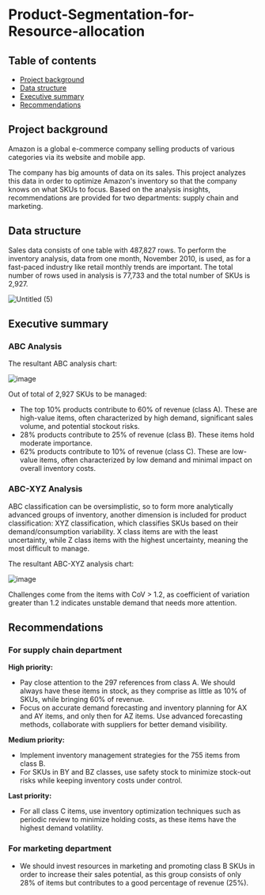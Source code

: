 # Product-Segmentation-for-Resource-allocation
## Table of contents
* [Project background](https://github.com/Azidalus/Product-Segmentation-for-Resource-allocation#Project-background)
* [Data structure](https://github.com/Azidalus/Product-Segmentation-for-Resource-allocation#Data-structure)
* [Executive summary](https://github.com/Azidalus/Product-Segmentation-for-Resource-allocation#Executive-summary)
* [Recommendations](https://github.com/Azidalus/Product-Segmentation-for-Resource-allocation#Recommendations)

## Project background
Amazon is a global e-commerce company selling products of various categories via its website and mobile app. 

The company has big amounts of data on its sales. This project analyzes this data in order to optimize Amazon's inventory so that the company knows on what SKUs to focus. Based on the analysis insights, recommendations are provided for two departments: supply chain and marketing.

## Data structure
Sales data consists of one table with 487,827 rows. To perform the inventory analysis, data from one month, November 2010, is used, as for a fast-paced industry like retail monthly trends are important. The total number of rows used in analysis is 77,733 and the total number of SKUs is 2,927.

![Untitled (5)](https://github.com/user-attachments/assets/fd53b4e3-3454-4737-9a07-e4925063e56d)

## Executive summary

### ABC Analysis
The resultant ABC analysis chart: 

![image](https://github.com/user-attachments/assets/129a0efc-22af-4950-93c0-c7fed8ad4bae)

Out of total of 2,927 SKUs to be managed:
- The top 10% products contribute to 60% of revenue (class A). These are high-value items, often characterized by high demand, significant sales volume, and potential stockout risks.
- 28% products contribute to 25% of revenue (class B). These items hold moderate importance.
- 62% products contribute to 10% of revenue (class C). These are low-value items, often characterized by low demand and minimal impact on overall inventory costs.

### ABC-XYZ Analysis
ABC classification can be oversimplistic, so to form more analytically advanced groups of inventory, another dimension is included for product classification: XYZ classification, which classifies SKUs based on their demand/consumption variability. X class items are with the least uncertainty, while Z class items with the highest uncertainty, meaning the most difficult to manage.

The resultant ABC-XYZ analysis chart:

![image](https://github.com/user-attachments/assets/1d3ea98d-cddc-49c5-88e6-debe501d1439)

Challenges come from the items with CoV > 1.2, as coefficient of variation greater than 1.2 indicates unstable demand that needs more attention.

## Recommendations
### For supply chain department
**High priority:**
- Pay close attention to the 297 references from class A. We should always have these items in stock, as they comprise as little as 10% of SKUs, while bringing 60% of revenue.
- Focus on accurate demand forecasting and inventory planning for AX and AY items, and only then for AZ items. Use advanced forecasting methods, collaborate with suppliers for better demand visibility.

**Medium priority:**
- Implement inventory management strategies for the 755 items from class B.
- For SKUs in BY and BZ classes, use safety stock to minimize stock-out risks while keeping inventory costs under control.
    
**Last priority:**
- For all class C items, use inventory optimization techniques such as periodic review to minimize holding costs, as these items have the highest demand volatility.

### For marketing department
- We should invest resources in marketing and promoting class B SKUs in order to increase their sales potential, as this group consists of only 28% of items but contributes to a good percentage of revenue (25%).
